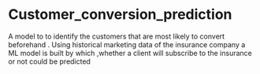 # Customer_conversion_prediction
A model to  to identify the customers that are most likely to convert beforehand . Using historical marketing data of the insurance company a ML model is built by which ,whether a client will subscribe to the insurance or not could be predicted
